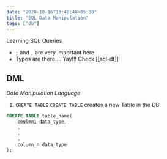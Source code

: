 ```yaml
---
date: "2020-10-16T13:48:48+05:30"
title: "SQL Data Manipulation"
tags: ["db"]
---
```

Learning SQL Queries

- `;` and `,` are very important here
- Types are there.... Yay!!!
Check [[sql-dt]]

## DML

*_Data Manipulation Language_*

1. `CREATE TABLE`
`CREATE TABLE` creates a new Table in the DB.

```sql
CREATE TABLE table_name(
    coulmn1 data_type,
    .
    .
    .
    column_n data_type
);
```
